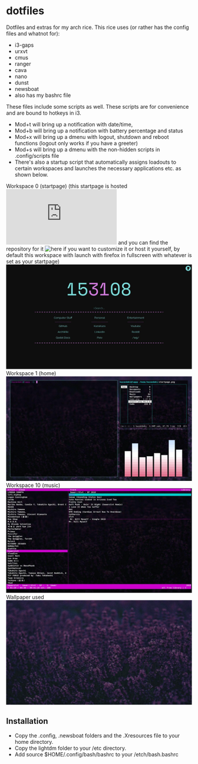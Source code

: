 # dotfiles
Dotfiles and extras for my arch rice. This rice uses (or rather has the config files and whatnot for):

* i3-gaps
* urxvt
* cmus
* ranger
* cava
* nano
* dunst
* newsboat
* also has my bashrc file

These files include some scripts as well. These scripts are for convenience and are bound to hotkeys in i3.

* Mod+t will bring up a notification with date/time,
* Mod+b will bring up a notification with battery percentage and status
* Mod+x will bring up a dmenu with logout, shutdown and reboot functions (logout only works if you have a greeter)
* Mod+s will bring up a dmenu with the non-hidden scripts in .config/scripts file
* There's also a startup script that automatically assigns loadouts to certain workspaces and launches the necessary applications etc. as shown below.

Workspace 0 (startpage) (this startpage is hosted ![here](http://www.kazakaza.xyz/startpage.html) and you can find the repository for it ![here](https://github.com/KazaKazan/startpage) if you want to customize it or host it yourself, by default this workspace with launch with firefox in fullscreen with whatever is set as your startpage)
![screenshot](img/sp.jpg)
Workspace 1 (home)
![screenshot](img/main.jpg)
Workspace 10 (music)
![screenshot](img/mus.jpg)
Wallpaper used
![screenshot](img/walp.jpg)

## Installation

* Copy the .config, .newsboat folders and the .Xresources file to your home directory.
* Copy the lightdm folder to your /etc directory.
* Add source $HOME/.config/bash/bashrc to your /etch/bash.bashrc
